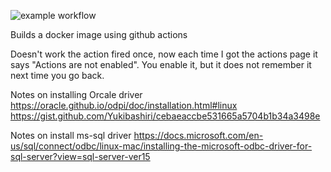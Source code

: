 
![example workflow](https://github.com/screig/ubuntu-tini-python/.gitgub/workflows/docker-image.yml/badge.svg)

Builds a docker image using github actions

Doesn't work the action fired once, now each time I got the actions page it says "Actions are not enabled". You enable it, but it does not remember it next time you go back.


Notes on installing Orcale driver
https://oracle.github.io/odpi/doc/installation.html#linux
https://gist.github.com/Yukibashiri/cebaeaccbe531665a5704b1b34a3498e

Notes on install ms-sql driver
https://docs.microsoft.com/en-us/sql/connect/odbc/linux-mac/installing-the-microsoft-odbc-driver-for-sql-server?view=sql-server-ver15
